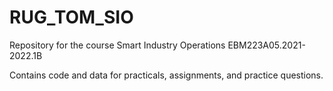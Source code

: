 # RUG_TOM_SIO
 
Repository for the course Smart Industry Operations EBM223A05.2021-2022.1B

Contains code and data for practicals, assignments, and practice questions. 